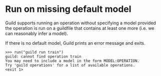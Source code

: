 # Run on missing default model

Guild supports running an operation without specifying a model
provided the operation is run on a guildfile that contains at least
one more (i.e. we can reasonably infer a model).

If there is no default model, Guild prints an error message and exits.

    >>> run("guild run train")
    guild: cannot find operation train
    You may need to include a model in the form MODEL:OPERATION.
    Try 'guild operations' for a list of available operations.
    <exit 1>

